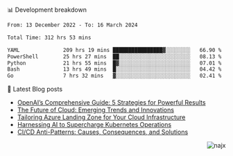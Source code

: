 📊 Development breakdown
<!--START_SECTION:waka-->

```txt
From: 13 December 2022 - To: 16 March 2024

Total Time: 312 hrs 53 mins

YAML              209 hrs 19 mins ████████████████▓░░░░░░░░   66.90 %
PowerShell        25 hrs 27 mins  ██░░░░░░░░░░░░░░░░░░░░░░░   08.13 %
Python            21 hrs 55 mins  █▓░░░░░░░░░░░░░░░░░░░░░░░   07.01 %
Bash              13 hrs 49 mins  █░░░░░░░░░░░░░░░░░░░░░░░░   04.42 %
Go                7 hrs 32 mins   ▓░░░░░░░░░░░░░░░░░░░░░░░░   02.41 %
```

<!--END_SECTION:waka-->

📕 Latest Blog posts

<!-- BLOG-POST-LIST:START -->
- [OpenAI’s Comprehensive Guide: 5 Strategies for Powerful Results](https://najx.dev/openai's-comprehensive-guide-to-prompt-writing-five-new-strategies-for-powerful-results/)
- [The Future of Cloud: Emerging Trends and Innovations](https://najx.dev/the-future-of-cloud-emerging-trends-and-innovations/)
- [Tailoring Azure Landing Zone for Your Cloud Infrastructure](https://najx.dev/tailoring-your-azure-landing-zone-for-cloud-infrastructure/)
- [Harnessing AI to Supercharge Kubernetes Operations](https://najx.dev/harnessing-ai-to-supercharge-kubernetes-operations/)
- [CI/CD Anti-Patterns: Causes, Consequences, and Solutions](https://najx.dev/cicd-anti-patterns/)
<!-- BLOG-POST-LIST:END -->

<p align="right">
  <img src="https://komarev.com/ghpvc/?username=najx&label=GitHub%20Profile%20Views&color=yellow&style=flat" alt="najx" />
</p align="center">
